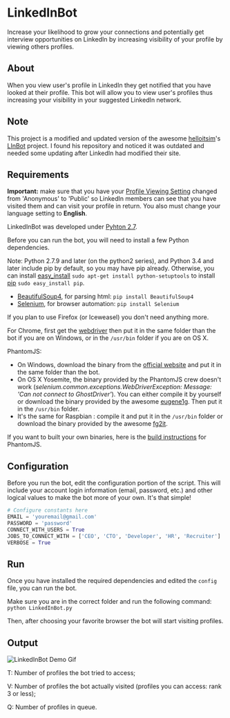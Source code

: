 # LinkedInBot
Increase your likelihood to grow your connections and potentially get interview opportunities on LinkedIn by increasing visibility of your profile by viewing others profiles.
## About
When you view user's profile in LinkedIn they get notified that you have looked at their profile. This bot will allow you to view user's profiles thus increasing your visibility in your suggested LinkedIn network.

## Note
This project is a modified and updated version of the awesome [helloitsim](https://github.com/helloitsim)'s [LInBot](https://github.com/helloitsim/LInBot) project. I found his repository and noticed it was outdated and needed some updating after LinkedIn had modified their site.

## Requirements
**Important:** make sure that you have your [Profile Viewing Setting](https://www.linkedin.com/settings/?trk=nav_account_sub_nav_settings) changed from 'Anonymous' to  'Public' so LinkedIn members can see that you have visited them and can visit your profile in return.
You also must change your language setting to **English**.

LinkedInBot was developed under [Pyhton 2.7](https://www.python.org/downloads).

Before you can run the bot, you will need to install a few Python dependencies.

Note: Python 2.7.9 and later (on the python2 series), and Python 3.4 and later include pip by default, so you may have pip already. Otherwise, you can install [easy_install](https://pythonhosted.org/setuptools/easy_install.html) `sudo apt-get install python-setuptools` to install [pip](https://pypi.python.org/pypi/pip) `sudo easy_install pip`.

- [BeautifulSoup4](https://pypi.python.org/pypi/beautifulsoup4), for parsing html: `pip install BeautifulSoup4`
- [Selenium](http://www.seleniumhq.org/), for browser automation: `pip install Selenium`

If you plan to use Firefox (or Iceweasel) you don't need anything more.

For Chrome, first get the [webdriver](https://sites.google.com/a/chromium.org/chromedriver/downloads) then put it in the same folder than the bot if you are on Windows, or in the `/usr/bin` folder if you are on OS X.

PhantomJS:
- On Windows, download the binary from the [official website](http://phantomjs.org) and put it in the same folder than the bot.
- On OS X Yosemite, the binary provided by the PhantomJS crew doesn't work (*selenium.common.exceptions.WebDriverException: Message: 'Can not connect to GhostDriver'*). You can either compile it by yourself or download the binary provided by the awesome [eugene1g](https://github.com/eugene1g/phantomjs/releases). Then put it in the `/usr/bin` folder.
- It's the same for Raspbian : compile it and put it in the `/usr/bin` folder or download the binary provided by the awesome [fg2it](https://github.com/fg2it/phantomjs-on-raspberry/tree/master/rpi-2-3/wheezy-jessie/v2.1.1).

If you want to built your own binaries, here is the [build instructions](http://phantomjs.org/build.html) for PhantomJS.

## Configuration
Before you run the bot, edit the configuration portion of the script. This will include your account login information (email, password, etc.) and other logical values to make the bot more of your own. It's that simple!

```python
# Configure constants here
EMAIL = 'youremail@gmail.com'
PASSWORD = 'password'
CONNECT_WITH_USERS = True
JOBS_TO_CONNECT_WITH = ['CEO', 'CTO', 'Developer', 'HR', 'Recruiter']
VERBOSE = True
```

## Run
Once you have installed the required dependencies and edited the `config` file, you can run the bot.

Make sure you are in the correct folder and run the following command: `python LinkedInBot.py`

Then, after choosing your favorite browser the bot will start visiting profiles.

## Output

![LinkedInBot Demo Gif](http://g.recordit.co/xPh4gK70lz.gif)

T: Number of profiles the bot tried to access;

V: Number of profiles the bot actually visited (profiles you can access: rank 3 or less);

Q: Number of profiles in queue.
